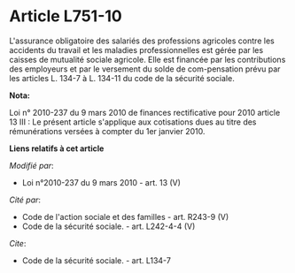 # Article L751-10

L'assurance obligatoire des salariés des professions agricoles contre les accidents du travail et les maladies
professionnelles est gérée par les caisses de mutualité sociale agricole. Elle est financée par les contributions des
employeurs et par le versement du solde de com-pensation prévu par les articles L. 134-7 à L. 134-11 du code de la sécurité
sociale.

**Nota:**

Loi n° 2010-237 du 9 mars 2010 de finances rectificative pour 2010 article 13 III : Le présent article s'applique aux
cotisations dues au titre des rémunérations versées à compter du 1er janvier 2010.

**Liens relatifs à cet article**

_Modifié par_:

  - Loi n°2010-237 du 9 mars 2010 - art. 13 (V)

_Cité par_:

  - Code de l'action sociale et des familles - art. R243-9 (V)
  - Code de la sécurité sociale. - art. L242-4-4 (V)

_Cite_:

  - Code de la sécurité sociale. - art. L134-7
